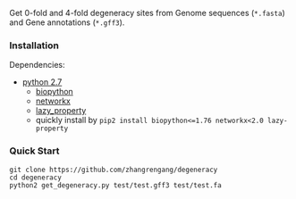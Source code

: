 Get 0-fold and 4-fold degeneracy sites from Genome sequences (`*.fasta`) and Gene annotations (`*.gff3`).
### Installation ###
Dependencies:
+ [python 2.7](https://www.python.org/)
    + [biopython](https://biopython.org/)
    + [networkx](http://networkx.github.io/)
    + [lazy_property](https://github.com/jackmaney/lazy-property)
	+ quickly install by `pip2 install biopython<=1.76 networkx<2.0 lazy-property`

### Quick Start ###
```
git clone https://github.com/zhangrengang/degeneracy
cd degeneracy
python2 get_degeneracy.py test/test.gff3 test/test.fa
```
